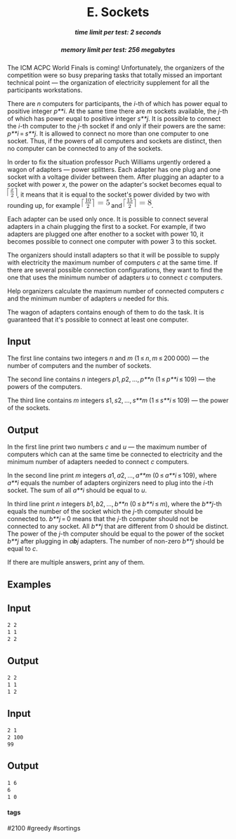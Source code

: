 <h1 style='text-align: center;'> E. Sockets</h1>

<h5 style='text-align: center;'>time limit per test: 2 seconds</h5>
<h5 style='text-align: center;'>memory limit per test: 256 megabytes</h5>

The ICM ACPC World Finals is coming! Unfortunately, the organizers of the competition were so busy preparing tasks that totally missed an important technical point — the organization of electricity supplement for all the participants workstations.

There are *n* computers for participants, the *i*-th of which has power equal to positive integer *p**i*. At the same time there are *m* sockets available, the *j*-th of which has power euqal to positive integer *s**j*. It is possible to connect the *i*-th computer to the *j*-th socket if and only if their powers are the same: *p**i* = *s**j*. It is allowed to connect no more than one computer to one socket. Thus, if the powers of all computers and sockets are distinct, then no computer can be connected to any of the sockets. 

In order to fix the situation professor Puch Williams urgently ordered a wagon of adapters — power splitters. Each adapter has one plug and one socket with a voltage divider between them. After plugging an adapter to a socket with power *x*, the power on the adapter's socket becomes equal to ![](images/f12f73ab57d327f2f2cb7c8de54e8e6e246f6b2e.png), it means that it is equal to the socket's power divided by two with rounding up, for example ![](images/76bfa25c99d0b55a7a771e94e81663797271f0c7.png) and ![](images/6e981410b6288893640ae21ef007a1fd60c8ab1f.png).

Each adapter can be used only once. It is possible to connect several adapters in a chain plugging the first to a socket. For example, if two adapters are plugged one after enother to a socket with power 10, it becomes possible to connect one computer with power 3 to this socket.

The organizers should install adapters so that it will be possible to supply with electricity the maximum number of computers *c* at the same time. If there are several possible connection configurations, they want to find the one that uses the minimum number of adapters *u* to connect *c* computers.

Help organizers calculate the maximum number of connected computers *c* and the minimum number of adapters *u* needed for this.

The wagon of adapters contains enough of them to do the task. It is guaranteed that it's possible to connect at least one computer.

## Input

The first line contains two integers *n* and *m* (1 ≤ *n*, *m* ≤ 200 000) — the number of computers and the number of sockets.

The second line contains *n* integers *p*1, *p*2, ..., *p**n* (1 ≤ *p**i* ≤ 109) — the powers of the computers. 

The third line contains *m* integers *s*1, *s*2, ..., *s**m* (1 ≤ *s**i* ≤ 109) — the power of the sockets. 

## Output

In the first line print two numbers *c* and *u* — the maximum number of computers which can at the same time be connected to electricity and the minimum number of adapters needed to connect *c* computers.

In the second line print *m* integers *a*1, *a*2, ..., *a**m* (0 ≤ *a**i* ≤ 109), where *a**i* equals the number of adapters orginizers need to plug into the *i*-th socket. The sum of all *a**i* should be equal to *u*.

In third line print *n* integers *b*1, *b*2, ..., *b**n* (0 ≤ *b**i* ≤ *m*), where the *b**j*-th equals the number of the socket which the *j*-th computer should be connected to. *b**j* = 0 means that the *j*-th computer should not be connected to any socket. All *b**j* that are different from 0 should be distinct. The power of the *j*-th computer should be equal to the power of the socket *b**j* after plugging in *a**b**j* adapters. The number of non-zero *b**j* should be equal to *c*.

If there are multiple answers, print any of them.

## Examples

## Input


```
2 2  
1 1  
2 2  

```
## Output


```
2 2  
1 1  
1 2  

```
## Input


```
2 1  
2 100  
99  

```
## Output


```
1 6  
6  
1 0  

```


#### tags 

#2100 #greedy #sortings 